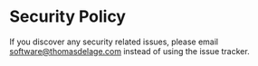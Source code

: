 # Security Policy

If you discover any security related issues, please email software@thomasdelage.com instead of using the issue tracker.
